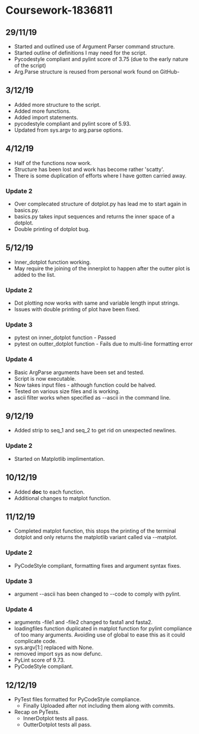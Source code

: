 # Coursework-1836811

## 29/11/19
- Started and outlined use of Argument Parser command structure.
- Started outline of definitions I may need for the script.
- Pycodestyle compliant and pylint score of 3.75 (due to the early nature of the script)
- Arg.Parse structure is reused from personal work found on GitHub-

## 3/12/19
- Added more structure to the script.
- Added more functions.
- Added import statements.
- pycodestyle compliant and pylint score of 5.93.
- Updated from sys.argv to arg.parse options.

## 4/12/19
- Half of the functions now work.
- Structure has been lost and work has become rather 'scatty'.
- There is some duplication of efforts where I have gotten carried away.
### Update 2
- Over complecated structure of dotplot.py has lead me to start again in basics.py.
- basics.py takes input sequences and returns the inner space of a dotplot.
- Double printing of dotplot bug.

## 5/12/19
- Inner_dotplot function working.
- May require the joining of the innerplot to happen after the outter plot is added to the list.
### Update 2
- Dot plotting now works with same and variable length input strings.
- Issues with double printing of plot have been fixed.
### Update 3
- pytest on inner_dotplot function - Passed
- pytest on outter_dotplot function - Fails due to multi-line formatting error
### Update 4
- Basic ArgParse arguments have been set and tested.
- Script is now executable.
- Now takes input files - although function could be halved.
- Tested on various size files and is working.
- ascii filter works when specified as --ascii in the command line.

## 9/12/19
- Added strip to seq_1 and seq_2 to get rid on unexpected newlines.
### Update 2
- Started on Matplotlib implimentation.

## 10/12/19
- Added __doc__ to each function.
- Additional changes to matplot function.

## 11/12/19
- Completed matplot function, this stops the printing of the terminal dotplot and only returns the matplotlib variant called via --matplot.
### Update 2
- PyCodeStyle compliant, formatting fixes and argument syntax fixes.
### Update 3
- argument --ascii has been changed to --code to comply with pylint.
### Update 4
- arguments -file1 and -file2 changed to fasta1 and fasta2.
- loadingfiles function duplicated in matplot function for pylint compliance of too many arguments. Avoiding use of global to ease this as it could complicate code.
- sys.argv[1:] replaced with None.
- removed import sys as now defunc.
- PyLint score of 9.73.
- PyCodeStyle compliant.

## 12/12/19
- PyTest files formatted for PyCodeStyle compliance.
	- Finally Uploaded after not including them along with commits.
- Recap on PyTests.
	- InnerDotplot tests all pass.
	- OutterDotplot tests all pass.
	